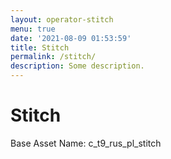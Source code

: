```yaml
---
layout: operator-stitch
menu: true
date: '2021-08-09 01:53:59'
title: Stitch
permalink: /stitch/
description: Some description.
---
```


# Stitch

Base Asset Name: c_t9_rus_pl_stitch